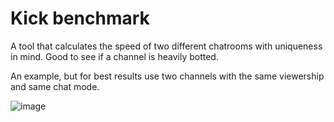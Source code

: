 # Kick benchmark
A tool that calculates the speed of two different chatrooms with uniqueness in mind. Good to see if a channel is heavily botted.

An example, but for best results use two channels with the same viewership and same chat mode.

![image](https://github.com/SneakyHF/KickBenchmark/assets/135932795/14ffe9cd-ba21-433e-a661-59e69bc82837)
